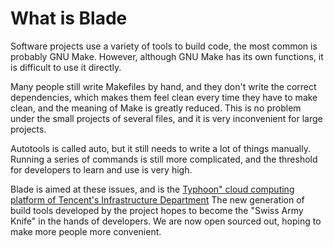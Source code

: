 # What is Blade #

Software projects use a variety of tools to build code, the most common is probably GNU Make. However, although GNU Make has its own functions, it is difficult to use it directly.

Many people still write Makefiles by hand, and they don't write the correct dependencies, which makes them feel clean every time they have to make clean, and the meaning of Make is greatly reduced.
This is no problem under the small projects of several files, and it is very inconvenient for large projects.

Autotools is called auto, but it still needs to write a lot of things manually. Running a series of commands is still more complicated, and the threshold for developers to learn and use is very high.

Blade is aimed at these issues, and is the [Typhoon" cloud computing platform of Tencent's Infrastructure Department](http://storage.it168.com/a2011/1203/1283/000001283196.shtml)
The new generation of build tools developed by the project hopes to become the "Swiss Army Knife" in the hands of developers. We are now open sourced out, hoping to make more people more convenient.
